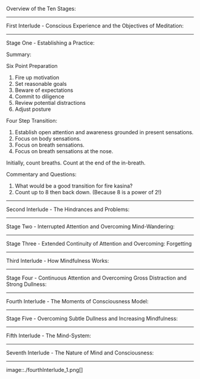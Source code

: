 
Overview of the Ten Stages:

*****

First Interlude - Conscious Experience and the Objectives of Meditation:

*****

Stage One - Establishing a Practice:

Summary:

Six Point Preparation

1.  Fire up motivation
2.  Set reasonable goals
3.  Beware of expectations
4.  Commit to diligence
5.  Review potential distractions
6.  Adjust posture

Four Step Transition:

1.  Establish open attention and awareness grounded in present
sensations.
2.  Focus on body sensations.
3.  Focus on breath sensations.
4.  Focus on breath sensations at the nose.

Initially, count breaths.  Count at the end of the in-breath.

Commentary and Questions:

1.  What would be a good transition for fire kasina?
2.  Count up to 8 then back down. (Because 8 is a power of 2!)

*****

Second Interlude - The Hindrances and Problems:

*****

Stage Two - Interrupted Attention and Overcoming Mind-Wandering:

*****

Stage Three - Extended Continuity of Attention and Overcoming:
Forgetting

*****

Third Interlude - How Mindfulness Works:

*****

Stage Four - Continuous Attention and Overcoming Gross Distraction and
Strong Dullness:

*****

Fourth Interlude - The Moments of Consciousness Model:

*****

Stage Five - Overcoming Subtle Dullness and Increasing Mindfulness:

*****

Fifth Interlude - The Mind-System:

*****

Seventh Interlude - The Nature of Mind and Consciousness:

*****


 image::./fourthInterlude_1.png[]



